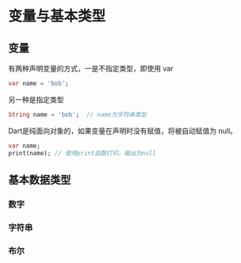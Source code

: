 # 变量与基本类型

## 变量

有两种声明变量的方式，一是不指定类型，即使用 var

```dart
var name = 'bob';
```

另一种是指定类型

```dart
String name = 'bob';  // name为字符串类型
```

Dart是纯面向对象的，如果变量在声明时没有赋值，将被自动赋值为 null。

```dart
var name;
print(name); // 使用print函数打印，输出为null
```

## 基本数据类型

### 数字

### 字符串

### 布尔



